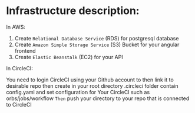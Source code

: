 # Infrastructure description:

In AWS:

1. Create `Relational Database Service` (RDS) for postgresql database
2. Create `Amazon Simple Storage Service` (S3) Bucket for your angular frontend
3. Create `Elastic Beanstalk` (EC2) for your API

In CircleCI:

You need to login CircleCI using your Github account to then link it to desirable repo then create in your root directory .circleci folder contain config.yaml and set configuration for Your CircleCI such as orbs/jobs/workflow
`Then` push your directory to your repo that is connected to CircleCI
